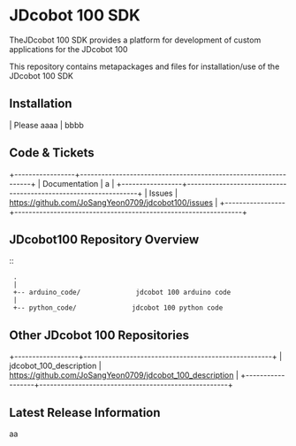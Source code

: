 JDcobot 100 SDK
==============

TheJDcobot 100 SDK provides a platform for development of custom applications for the JDcobot 100

This repository contains metapackages and files for installation/use of the JDcobot 100 SDK

Installation
------------
| Please aaaa
| bbbb


Code & Tickets
--------------

+-----------------+----------------------------------------------------------------+
| Documentation   | a                            |
+-----------------+----------------------------------------------------------------+
| Issues          | https://github.com/JoSangYeon0709/jdcobot100/issues               |
+-----------------+----------------------------------------------------------------+


JDcobot100 Repository Overview
--------------------------

::

     .
     |
     +-- arduino_code/              jdcobot 100 arduino code
     |
     +-- python_code/              jdcobot 100 python code
     



Other JDcobot 100 Repositories
-------------------------
+------------------+-----------------------------------------------------+
| jdcobot_100_description | https://github.com/JoSangYeon0709/jdcobot_100_description |
+------------------+-----------------------------------------------------+


Latest Release Information
--------------------------

aa
